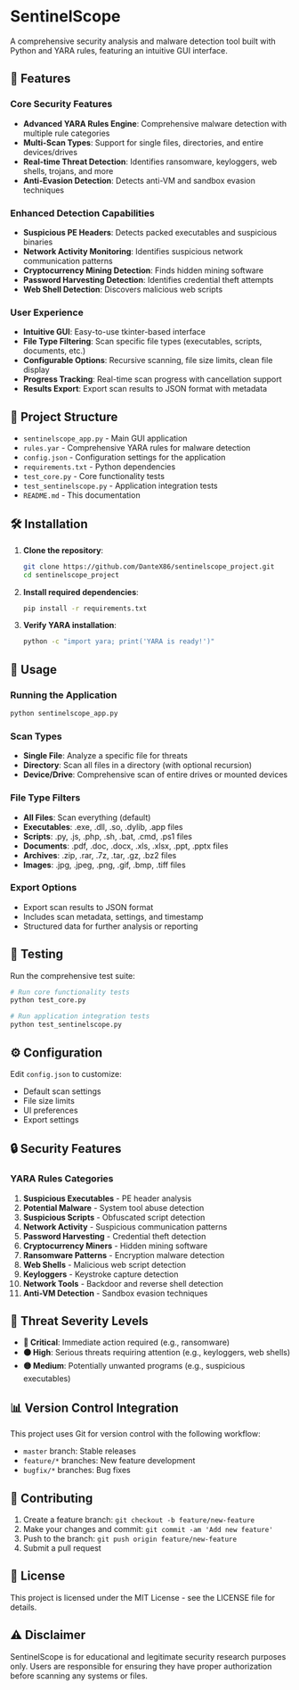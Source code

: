# SentinelScope

A comprehensive security analysis and malware detection tool built with Python and YARA rules, featuring an intuitive GUI interface.

## 🚀 Features

### Core Security Features
- **Advanced YARA Rules Engine**: Comprehensive malware detection with multiple rule categories
- **Multi-Scan Types**: Support for single files, directories, and entire devices/drives
- **Real-time Threat Detection**: Identifies ransomware, keyloggers, web shells, trojans, and more
- **Anti-Evasion Detection**: Detects anti-VM and sandbox evasion techniques

### Enhanced Detection Capabilities
- **Suspicious PE Headers**: Detects packed executables and suspicious binaries
- **Network Activity Monitoring**: Identifies suspicious network communication patterns
- **Cryptocurrency Mining Detection**: Finds hidden mining software
- **Password Harvesting Detection**: Identifies credential theft attempts
- **Web Shell Detection**: Discovers malicious web scripts

### User Experience
- **Intuitive GUI**: Easy-to-use tkinter-based interface
- **File Type Filtering**: Scan specific file types (executables, scripts, documents, etc.)
- **Configurable Options**: Recursive scanning, file size limits, clean file display
- **Progress Tracking**: Real-time scan progress with cancellation support
- **Results Export**: Export scan results to JSON format with metadata

## 📁 Project Structure

- `sentinelscope_app.py` - Main GUI application
- `rules.yar` - Comprehensive YARA rules for malware detection
- `config.json` - Configuration settings for the application
- `requirements.txt` - Python dependencies
- `test_core.py` - Core functionality tests
- `test_sentinelscope.py` - Application integration tests
- `README.md` - This documentation

## 🛠️ Installation

1. **Clone the repository**:
   ```bash
   git clone https://github.com/DanteX86/sentinelscope_project.git
   cd sentinelscope_project
   ```

2. **Install required dependencies**:
   ```bash
   pip install -r requirements.txt
   ```

3. **Verify YARA installation**:
   ```bash
   python -c "import yara; print('YARA is ready!')"
   ```

## 🎯 Usage

### Running the Application
```bash
python sentinelscope_app.py
```

### Scan Types
- **Single File**: Analyze a specific file for threats
- **Directory**: Scan all files in a directory (with optional recursion)
- **Device/Drive**: Comprehensive scan of entire drives or mounted devices

### File Type Filters
- **All Files**: Scan everything (default)
- **Executables**: .exe, .dll, .so, .dylib, .app files
- **Scripts**: .py, .js, .php, .sh, .bat, .cmd, .ps1 files
- **Documents**: .pdf, .doc, .docx, .xls, .xlsx, .ppt, .pptx files
- **Archives**: .zip, .rar, .7z, .tar, .gz, .bz2 files
- **Images**: .jpg, .jpeg, .png, .gif, .bmp, .tiff files

### Export Options
- Export scan results to JSON format
- Includes scan metadata, settings, and timestamp
- Structured data for further analysis or reporting

## 🧪 Testing

Run the comprehensive test suite:
```bash
# Run core functionality tests
python test_core.py

# Run application integration tests
python test_sentinelscope.py
```

## ⚙️ Configuration

Edit `config.json` to customize:
- Default scan settings
- File size limits
- UI preferences
- Export settings

## 🔒 Security Features

### YARA Rules Categories
1. **Suspicious Executables** - PE header analysis
2. **Potential Malware** - System tool abuse detection
3. **Suspicious Scripts** - Obfuscated script detection
4. **Network Activity** - Suspicious communication patterns
5. **Password Harvesting** - Credential theft detection
6. **Cryptocurrency Miners** - Hidden mining software
7. **Ransomware Patterns** - Encryption malware detection
8. **Web Shells** - Malicious web script detection
9. **Keyloggers** - Keystroke capture detection
10. **Network Tools** - Backdoor and reverse shell detection
11. **Anti-VM Detection** - Sandbox evasion techniques

## 🚨 Threat Severity Levels

- **🔴 Critical**: Immediate action required (e.g., ransomware)
- **🟠 High**: Serious threats requiring attention (e.g., keyloggers, web shells)
- **🟡 Medium**: Potentially unwanted programs (e.g., suspicious executables)

## 📊 Version Control Integration

This project uses Git for version control with the following workflow:
- `master` branch: Stable releases
- `feature/*` branches: New feature development
- `bugfix/*` branches: Bug fixes

## 🤝 Contributing

1. Create a feature branch: `git checkout -b feature/new-feature`
2. Make your changes and commit: `git commit -am 'Add new feature'`
3. Push to the branch: `git push origin feature/new-feature`
4. Submit a pull request

## 📝 License

This project is licensed under the MIT License - see the LICENSE file for details.

## ⚠️ Disclaimer

SentinelScope is for educational and legitimate security research purposes only. Users are responsible for ensuring they have proper authorization before scanning any systems or files.
